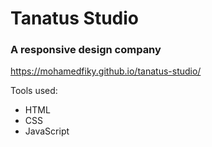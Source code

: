 # Tanatus Studio

### A responsive design company

https://mohamedfiky.github.io/tanatus-studio/

Tools used:

  - HTML
  - CSS
  - JavaScript

  
